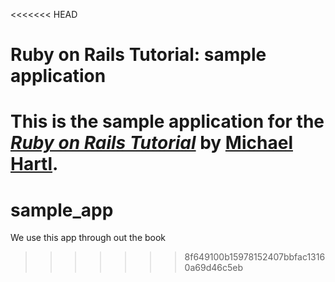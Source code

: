 <<<<<<< HEAD
# Ruby on Rails Tutorial: sample application

This is the sample application for
the [*Ruby on Rails Tutorial*](http://railstutorial.org/)
by [Michael Hartl](http://michaelhartl.com/).
=======
sample_app
==========

We use this app through out the book
>>>>>>> 8f649100b15978152407bbfac13160a69d46c5eb
